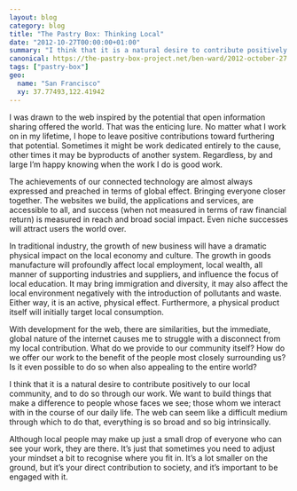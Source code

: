 ```yaml
---
layout: blog
category: blog
title: "The Pastry Box: Thinking Local"
date: "2012-10-27T00:00:00+01:00"
summary: "I think that it is a natural desire to contribute positively to our local community, and to do so through our work. We want to build things that make a difference to people whose faces we see; those whom we interact with in the course of our daily life. The web can seem like a difficult medium through which to do that, everything is so broad and so big intrinsically."
canonical: https://the-pastry-box-project.net/ben-ward/2012-october-27
tags: ["pastry-box"]
geo:
  name: "San Francisco"
  xy: 37.77493,122.41942
---
```

I was drawn to the web inspired by the potential that open information sharing offered the world. That was the enticing lure. No matter what I work on in my lifetime, I hope to leave positive contributions toward furthering that potential. Sometimes it might be work dedicated entirely to the cause, other times it may be byproducts of another system. Regardless, by and large I’m happy knowing when the work I do is good work.

The achievements of our connected technology are almost always expressed and preached in terms of global effect. Bringing everyone closer together. The websites we build, the applications and services, are accessible to all, and success (when not measured in terms of raw financial return) is measured in reach and broad social impact. Even niche successes will attract users the world over.

In traditional industry, the growth of new business will have a dramatic physical impact on the local economy and culture. The growth in goods manufacture will profoundly affect local employment, local wealth, all manner of supporting industries and suppliers, and influence the focus of local education. It may bring immigration and diversity, it may also affect the local environment negatively with the introduction of pollutants and waste. Either way, it is an active, physical effect. Furthermore, a physical product itself will initially target local consumption.

With development for the web, there are similarities, but the immediate, global nature of the internet causes me to struggle with a disconnect from my local contribution. What do we provide to our community itself? How do we offer our work to the benefit of the people most closely surrounding us? Is it even possible to do so when also appealing to the entire world?

I think that it is a natural desire to contribute positively to our local community, and to do so through our work. We want to build things that make a difference to people whose faces we see; those whom we interact with in the course of our daily life. The web can seem like a difficult medium through which to do that, everything is so broad and so big intrinsically.

Although local people may make up just a small drop of everyone who can see your work, they are there. It’s just that sometimes you need to adjust your mindset a bit to recognise where you fit in. It’s a lot smaller on the ground, but it’s your direct contribution to society, and it’s important to be engaged with it.
